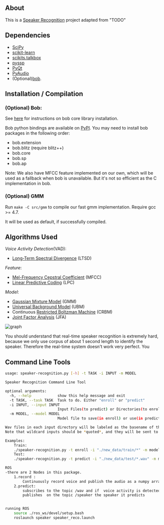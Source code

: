 ## About

This is a [Speaker Recognition](https://en.wikipedia.org/wiki/Speaker_recognition) 
project adapted from "TODO"
## Dependencies

+ [SciPy](http://www.scipy.org/)
+ [scikit-learn](http://scikit-learn.org/)
+ [scikits.talkbox](http://scikits.appspot.com/talkbox)
+ [pyssp](https://pypi.python.org/pypi/pyssp)
+ [PyQt](http://sourceforge.net/projects/pyqt/)
+ [PyAudio](http://people.csail.mit.edu/hubert/pyaudio/)
+ (Optional)[bob](http://idiap.github.io/bob/).

## Installation / Compilation

### (Optional) Bob:

See [here](https://github.com/idiap/bob/wiki/Packages) for instructions on bob core library installation.

Bob python bindings are available on [PyPI](https://pypi.python.org/pypi).
You may need to install bob packages in the following order:
+ bob.extension
+ bob.blitz (require blitz++)
+ bob.core
+ bob.sp
+ bob.ap

Note: We also have MFCC feature implemented on our own,
which will be used as a fallback when bob is unavailable.
But it's not so efficient as the C implementation in bob.

### (Optional) GMM

Run `make -C src/gmm` to compile our fast gmm implementation. Require gcc >= 4.7.

It will be used as default, if successfully compiled.

## Algorithms Used

_Voice Activity Detection_(VAD):
+ [Long-Term Spectral Divergence](http://www.sciencedirect.com/science/article/pii/S0167639303001201) (LTSD)

_Feature_:
+ [Mel-Frequency Cepstral Coefficient](http://en.wikipedia.org/wiki/Mel-frequency_cepstrum) (MFCC)
+ [Linear Predictive Coding](http://en.wikipedia.org/wiki/Linear_predictive_coding) (LPC)

_Model_:
+ [Gaussian Mixture Model](http://en.wikipedia.org/wiki/Mixture_model#Gaussian_mixture_model) (GMM)
+ [Universal Background Model](http://www.sciencedirect.com/science/article/pii/S1051200499903615) (UBM)
+ Continuous [Restricted Boltzman Machine](https://en.wikipedia.org/wiki/Restricted_Boltzmann_machine) (CRBM)
+ [Joint Factor Analysis](http://speech.fit.vutbr.cz/software/joint-factor-analysis-matlab-demo) (JFA)

![graph](https://github.com/ppwwyyxx/speaker-recognition/raw/master/doc/Final-Report-Complete/img/gui-graph.png)

You should understand that real-time speaker recognition is extremely hard, because we only use corpus of about 1 second length to identify the speaker.
Therefore the real-time system doesn't work very perfect.
You
## Command Line Tools
```sh
usage: speaker-recognition.py [-h] -t TASK -i INPUT -m MODEL

Speaker Recognition Command Line Tool

optional arguments:
  -h, --help            show this help message and exit
  -t TASK, --task TASK  Task to do. Either "enroll" or "predict"
  -i INPUT, --input INPUT
                        Input Files(to predict) or Directories(to enroll)
  -m MODEL, --model MODEL
                        Model file to save(in enroll) or use(in predict)

Wav files in each input directory will be labeled as the basename of the directory.
Note that wildcard inputs should be *quoted*, and they will be sent to glob module.

Examples:
    Train:
    ./speaker-recognition.py -t enroll -i "./new_data/train/*" -m model.out
    Test:
    ./speaker-recognition.py -t predict -i "./new_data/test/*.wav" -m model.out

ROS
-there are 2 Nodes in this package.
	1.record :
		Continuously record voice and publish the audio as a numpy array on the topic /wav
	2.predict:
		subscribes to the topic /wav and if  voice activity is detected it tries to predict the speaker.
		publishes  on the topic /speaker the speaker it predicts
	

running ROS
	source ./ros_ws/devel/setup.bash
	roslaunch speaker speaker_reco.launch


